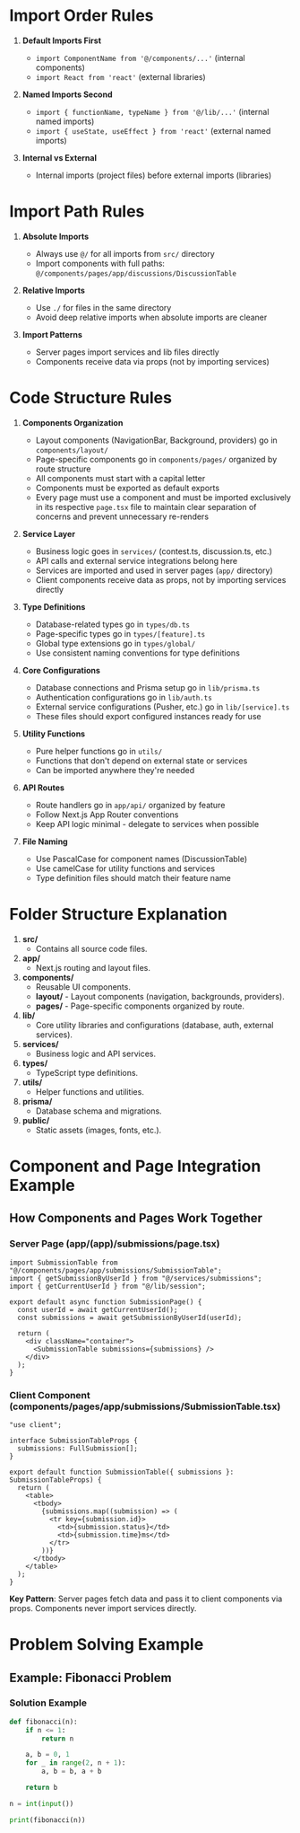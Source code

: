 # Import Order Rules

1. **Default Imports First**

   - `import ComponentName from '@/components/...'` (internal components)
   - `import React from 'react'` (external libraries)

2. **Named Imports Second**

   - `import { functionName, typeName } from '@/lib/...'` (internal named imports)
   - `import { useState, useEffect } from 'react'` (external named imports)

3. **Internal vs External**
   - Internal imports (project files) before external imports (libraries)

# Import Path Rules

1. **Absolute Imports**

   - Always use `@/` for all imports from `src/` directory
   - Import components with full paths: `@/components/pages/app/discussions/DiscussionTable`

2. **Relative Imports**

   - Use `./` for files in the same directory
   - Avoid deep relative imports when absolute imports are cleaner

3. **Import Patterns**
   - Server pages import services and lib files directly
   - Components receive data via props (not by importing services)

# Code Structure Rules

1. **Components Organization**

   - Layout components (NavigationBar, Background, providers) go in `components/layout/`
   - Page-specific components go in `components/pages/` organized by route structure
   - All components must start with a capital letter
   - Components must be exported as default exports
   - Every page must use a component and must be imported exclusively in its respective `page.tsx` file to maintain clear separation of concerns and prevent unnecessary re-renders

2. **Service Layer**

   - Business logic goes in `services/` (contest.ts, discussion.ts, etc.)
   - API calls and external service integrations belong here
   - Services are imported and used in server pages (`app/` directory)
   - Client components receive data as props, not by importing services directly

3. **Type Definitions**

   - Database-related types go in `types/db.ts`
   - Page-specific types go in `types/[feature].ts`
   - Global type extensions go in `types/global/`
   - Use consistent naming conventions for type definitions

4. **Core Configurations**

   - Database connections and Prisma setup go in `lib/prisma.ts`
   - Authentication configurations go in `lib/auth.ts`
   - External service configurations (Pusher, etc.) go in `lib/[service].ts`
   - These files should export configured instances ready for use

5. **Utility Functions**

   - Pure helper functions go in `utils/`
   - Functions that don't depend on external state or services
   - Can be imported anywhere they're needed

6. **API Routes**

   - Route handlers go in `app/api/` organized by feature
   - Follow Next.js App Router conventions
   - Keep API logic minimal - delegate to services when possible

7. **File Naming**
   - Use PascalCase for component names (DiscussionTable)
   - Use camelCase for utility functions and services
   - Type definition files should match their feature name

# Folder Structure Explanation

1. **src/**
   - Contains all source code files.
2. **app/**
   - Next.js routing and layout files.
3. **components/**
   - Reusable UI components.
   - **layout/** - Layout components (navigation, backgrounds, providers).
   - **pages/** - Page-specific components organized by route.
4. **lib/**
   - Core utility libraries and configurations (database, auth, external services).
5. **services/**
   - Business logic and API services.
6. **types/**
   - TypeScript type definitions.
7. **utils/**
   - Helper functions and utilities.
8. **prisma/**
   - Database schema and migrations.
9. **public/**
   - Static assets (images, fonts, etc.).
   
# Component and Page Integration Example

## How Components and Pages Work Together

### Server Page (app/(app)/submissions/page.tsx)
```tsx
import SubmissionTable from "@/components/pages/app/submissions/SubmissionTable";
import { getSubmissionByUserId } from "@/services/submissions";
import { getCurrentUserId } from "@/lib/session";

export default async function SubmissionPage() {
  const userId = await getCurrentUserId();
  const submissions = await getSubmissionByUserId(userId);

  return (
    <div className="container">
      <SubmissionTable submissions={submissions} />
    </div>
  );
}
```

### Client Component (components/pages/app/submissions/SubmissionTable.tsx)
```tsx
"use client";

interface SubmissionTableProps {
  submissions: FullSubmission[];
}

export default function SubmissionTable({ submissions }: SubmissionTableProps) {
  return (
    <table>
      <tbody>
        {submissions.map((submission) => (
          <tr key={submission.id}>
            <td>{submission.status}</td>
            <td>{submission.time}ms</td>
          </tr>
        ))}
      </tbody>
    </table>
  );
}
```

**Key Pattern**: Server pages fetch data and pass it to client components via props. Components never import services directly.
   
# Problem Solving Example

## Example: Fibonacci Problem

### Solution Example

```python
def fibonacci(n):
    if n <= 1:
        return n

    a, b = 0, 1
    for _ in range(2, n + 1):
        a, b = b, a + b

    return b

n = int(input())

print(fibonacci(n))
```
